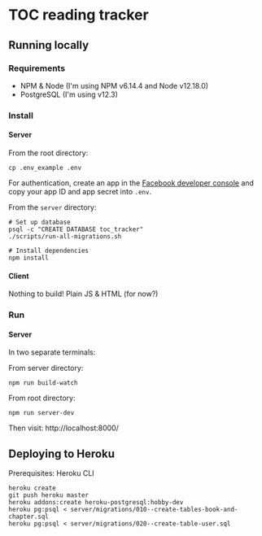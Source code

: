 # TOC reading tracker

## Running locally

### Requirements

- NPM & Node (I'm using NPM v6.14.4 and Node v12.18.0)
- PostgreSQL (I'm using v12.3)

### Install

#### Server

From the root directory:
```
cp .env_example .env
```

For authentication, create an app in the [Facebook developer console][facebook-dev] and copy your app ID and app secret into `.env`.

From the `server` directory:
```
# Set up database
psql -c "CREATE DATABASE toc_tracker"
./scripts/run-all-migrations.sh

# Install dependencies
npm install
```

#### Client

Nothing to build! Plain JS & HTML (for now?)

### Run

#### Server

In two separate terminals:

From server directory:
```
npm run build-watch
```

From root directory:
```
npm run server-dev
```

Then visit: http://localhost:8000/

## Deploying to Heroku

Prerequisites: Heroku CLI

```
heroku create
git push heroku master
heroku addons:create heroku-postgresql:hobby-dev
heroku pg:psql < server/migrations/010--create-tables-book-and-chapter.sql
heroku pg:psql < server/migrations/020--create-table-user.sql
```

[facebook-dev]: https://developers.facebook.com/apps/
